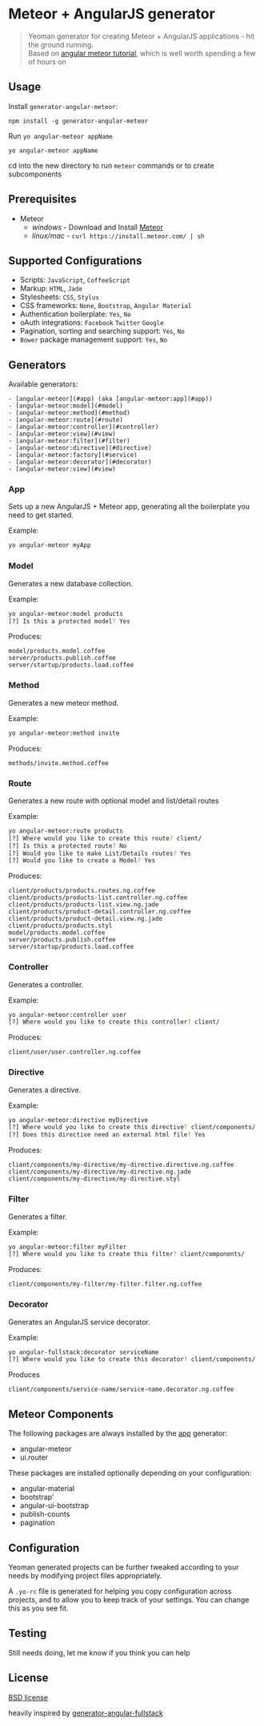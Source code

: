 # Meteor + AngularJS generator

> Yeoman generator for creating Meteor + AngularJS applications - hit the ground running.  
> Based on [angular meteor tutorial](http://angular-meteor.com/tutorial), which is well worth spending a few of hours on

## Usage

Install `generator-angular-meteor`:
```
npm install -g generator-angular-meteor
```

Run `yo angular-meteor appName`
```
yo angular-meteor appName
```

cd into the new directory to run `meteor` commands or to create subcomponents

## Prerequisites

* Meteor
    - *windows* -  Download and Install [Meteor](https://www.meteor.com/)
    - *linux/mac* - `curl https://install.meteor.com/ | sh`

## Supported Configurations

* Scripts: `JavaScript`, `CoffeeScript`
* Markup:  `HTML`, `Jade`
* Stylesheets: `CSS`, `Stylus`
* CSS frameworks: `None`, `Bootstrap`, `Angular Material`
* Authentication boilerplate: `Yes`, `No`
* oAuth integrations: `Facebook` `Twitter` `Google`
* Pagination, sorting and searching support: `Yes`, `No`
* `Bower` package management support: `Yes`, `No`

## Generators

Available generators:

    - [angular-meteor](#app) (aka [angular-meteor:app](#app))
    - [angular-meteor:model](#model)
    - [angular-meteor:method](#method)
    - [angular-meteor:route](#route)
    - [angular-meteor:controller](#controller)
    - [angular-meteor:view](#view)
    - [angular-meteor:filter](#filter)
    - [angular-meteor:directive](#directive)
    - [angular-meteor:factory](#service)
    - [angular-meteor:decorator](#decorator)
    - [angular-meteor:view](#view)

### App
Sets up a new AngularJS + Meteor app, generating all the boilerplate you need to get started.

Example:
```bash
yo angular-meteor myApp
```

### Model
Generates a new database collection.


Example:
```bash
yo angular-meteor:model products
[?] Is this a protected model? Yes
```

Produces:

    model/products.model.coffee
    server/products.publish.coffee
    server/startup/products.load.coffee

### Method
Generates a new meteor method.


Example:
```bash
yo angular-meteor:method invite
```

Produces:

    methods/invite.method.coffee

### Route
Generates a new route with optional model and list/detail routes

Example:
```bash
yo angular-meteor:route products
[?] Where would you like to create this route? client/
[?] Is this a protected route? No
[?] Would you like to make List/Details routes? Yes
[?] Would you like to create a Model? Yes
```

Produces:

    client/products/products.routes.ng.coffee
    client/products/products-list.controller.ng.coffee
    client/products/products-list.view.ng.jade
    client/products/product-detail.controller.ng.coffee
    client/products/product-detail.view.ng.jade
    client/products/products.styl
    model/products.model.coffee
    server/products.publish.coffee
    server/startup/products.load.coffee


### Controller
Generates a controller.

Example:
```bash
yo angular-meteor:controller user
[?] Where would you like to create this controller? client/
```

Produces:

    client/user/user.controller.ng.coffee

### Directive
Generates a directive.

Example:
```bash
yo angular-meteor:directive myDirective
[?] Where would you like to create this directive? client/components/
[?] Does this directive need an external html file? Yes
```

Produces:

    client/components/my-directive/my-directive.directive.ng.coffee
    client/components/my-directive/my-directive.ng.jade
    client/components/my-directive/my-directive.styl

### Filter
Generates a filter.

Example:
```bash
yo angular-meteor:filter myFilter
[?] Where would you like to create this filter? client/components/
```

Produces:

    client/components/my-filter/my-filter.filter.ng.coffee

### Decorator
Generates an AngularJS service decorator.

Example:
```bash
yo angular-fullstack:decorator serviceName
[?] Where would you like to create this decorator? client/components/
```

Produces

    client/components/service-name/service-name.decorator.ng.coffee


## Meteor Components

The following packages are always installed by the [app](#app) generator:

* angular-meteor
* ui.router

These packages are installed optionally depending on your configuration:

* angular-material
* bootstrap'
* angular-ui-bootstrap
* publish-counts
* pagination

## Configuration
Yeoman generated projects can be further tweaked according to your needs by modifying project files appropriately.

A `.yo-rc` file is generated for helping you copy configuration across projects, and to allow you to keep track of your settings. You can change this as you see fit.

## Testing

Still needs doing, let me know if you think you can help

## License

[BSD license](http://opensource.org/licenses/bsd-license.php)
  
heavily inspired by [generator-angular-fullstack](https://github.com/DaftMonk/generator-angular-fullstack)
